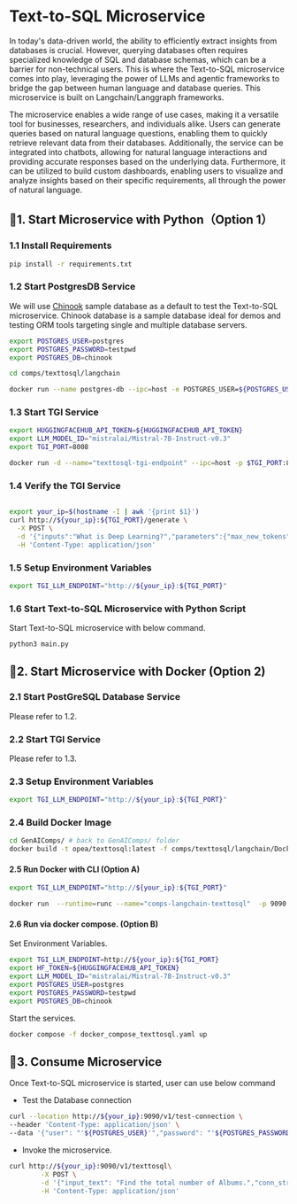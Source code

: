 # Text-to-SQL Microservice

In today's data-driven world, the ability to efficiently extract insights from databases is crucial. However, querying databases often requires specialized knowledge of SQL and database schemas, which can be a barrier for non-technical users. This is where the Text-to-SQL microservice comes into play, leveraging the power of LLMs and agentic frameworks to bridge the gap between human language and database queries. This microservice is built on Langchain/Langgraph frameworks.

The microservice enables a wide range of use cases, making it a versatile tool for businesses, researchers, and individuals alike. Users can generate queries based on natural language questions, enabling them to quickly retrieve relevant data from their databases. Additionally, the service can be integrated into chatbots, allowing for natural language interactions and providing accurate responses based on the underlying data. Furthermore, it can be utilized to build custom dashboards, enabling users to visualize and analyze insights based on their specific requirements, all through the power of natural language.

## 🚀1. Start Microservice with Python（Option 1）

### 1.1 Install Requirements

```bash
pip install -r requirements.txt
```

### 1.2 Start PostgresDB Service

We will use [Chinook](https://github.com/lerocha/chinook-database) sample database as a default to test the Text-to-SQL microservice. Chinook database is a sample database ideal for demos and testing ORM tools targeting single and multiple database servers.

```bash
export POSTGRES_USER=postgres
export POSTGRES_PASSWORD=testpwd
export POSTGRES_DB=chinook

cd comps/texttosql/langchain

docker run --name postgres-db --ipc=host -e POSTGRES_USER=${POSTGRES_USER} -e POSTGRES_HOST_AUTH_METHOD=trust -e POSTGRES_DB=${POSTGRES_DB} -e POSTGRES_PASSWORD=${POSTGRES_PASSWORD} -p 5442:5432 -d -v ./chinook.sql:/docker-entrypoint-initdb.d/chinook.sql postgres:latest
```

### 1.3 Start TGI Service

```bash
export HUGGINGFACEHUB_API_TOKEN=${HUGGINGFACEHUB_API_TOKEN}
export LLM_MODEL_ID="mistralai/Mistral-7B-Instruct-v0.3"
export TGI_PORT=8008

docker run -d --name="texttosql-tgi-endpoint" --ipc=host -p $TGI_PORT:80 -v ./data:/data --shm-size 1g -e HF_TOKEN=${HUGGINGFACEHUB_API_TOKEN} -e model=${LLM_MODEL_ID} ghcr.io/huggingface/text-generation-inference:2.1.0 --model-id $LLM_MODEL_ID
```

### 1.4 Verify the TGI Service

```bash

export your_ip=$(hostname -I | awk '{print $1}')
curl http://${your_ip}:${TGI_PORT}/generate \
  -X POST \
  -d '{"inputs":"What is Deep Learning?","parameters":{"max_new_tokens":17, "do_sample": true}}' \
  -H 'Content-Type: application/json'
```

### 1.5 Setup Environment Variables

```bash
export TGI_LLM_ENDPOINT="http://${your_ip}:${TGI_PORT}"
```

### 1.6 Start Text-to-SQL Microservice with Python Script

Start Text-to-SQL microservice with below command.

```bash
python3 main.py
```

## 🚀2. Start Microservice with Docker (Option 2)

### 2.1 Start PostGreSQL Database Service

Please refer to 1.2.

### 2.2 Start TGI Service

Please refer to 1.3.

### 2.3 Setup Environment Variables

```bash
export TGI_LLM_ENDPOINT="http://${your_ip}:${TGI_PORT}"
```

### 2.4 Build Docker Image

```bash
cd GenAIComps/ # back to GenAIComps/ folder
docker build -t opea/texttosql:latest -f comps/texttosql/langchain/Dockerfile .
```

#### 2.5 Run Docker with CLI (Option A)

```bash
export TGI_LLM_ENDPOINT="http://${your_ip}:${TGI_PORT}"

docker run  --runtime=runc --name="comps-langchain-texttosql"  -p 9090:8080 --ipc=host -e llm_endpoint_url=${TGI_LLM_ENDPOINT} opea/texttosql:latest

```

#### 2.6 Run via docker compose. (Option B)

Set Environment Variables.

```bash
export TGI_LLM_ENDPOINT=http://${your_ip}:${TGI_PORT}
export HF_TOKEN=${HUGGINGFACEHUB_API_TOKEN}
export LLM_MODEL_ID="mistralai/Mistral-7B-Instruct-v0.3"
export POSTGRES_USER=postgres
export POSTGRES_PASSWORD=testpwd
export POSTGRES_DB=chinook
```

Start the services.

```bash
docker compose -f docker_compose_texttosql.yaml up
```
## 🚀3. Consume Microservice

Once Text-to-SQL microservice is started, user can use below command 

- Test the Database connection

```bash
curl --location http://${your_ip}:9090/v1/test-connection \
--header 'Content-Type: application/json' \
--data '{"user": "'${POSTGRES_USER}'","password": "'${POSTGRES_PASSWORD}'","host": "'${your_ip}'", "port": "5442", "database": "'${POSTGRES_DB}'"}'
```
- Invoke the microservice.

```bash
curl http://${your_ip}:9090/v1/texttosql\
        -X POST \
        -d '{"input_text": "Find the total number of Albums.","conn_str": {"user": "'${POSTGRES_USER}'","password": "'${POSTGRES_PASSWORD}'","host": "'${your_ip}'", "port": "5442", "database": "'${POSTGRES_DB}'"}}' \
        -H 'Content-Type: application/json'
```
